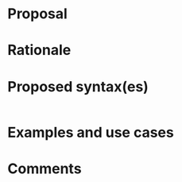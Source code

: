 <!-- Fortran-202X feature proposal template -->
<!-- We follow the general format used in ftp://ftp.nag.co.uk/sc22wg5/N1951-N2000/N1972.pdf -->
<!-- Please fill out all sections for concrete language feature proposals -->
<!-- For general exploratory discussions please add `GENERAL CONCEPT:` to the beginning of the issue title -->
<!-- Exploratory discussions do not need to follow the issue template until specific proposals are generated from them -->

# Proposal
<!-- broad description of proposal -->

# Rationale
<!-- explain the need/benefit of the proposal -->

# Proposed syntax(es)

<!-- spec block: put proposed syntax(es) in fenced code block -->

```Fortran

```

<!-- explanation/description of new attributes, tokens, keywords, etc. -->
<!-- See ftp://ftp.nag.co.uk/sc22wg5/N1951-N2000/N1972.pdf for good examples -->

# Examples and use cases
<!-- optional but encouraged examples of proposed features and use cases -->

# Comments
<!-- optional but encouraged additional clarifying comments -->
